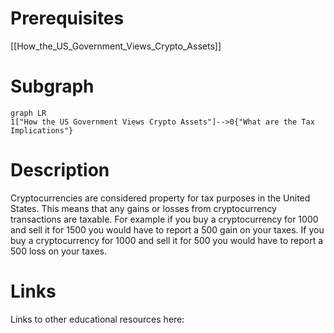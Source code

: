 # Prerequisites
[[How_the_US_Government_Views_Crypto_Assets]]

# Subgraph

```mermaid
graph LR
1["How the US Government Views Crypto Assets"]-->0{"What are the Tax Implications"}
```



# Description
  
Cryptocurrencies are considered property for tax purposes in the United States. This means that any gains or losses from cryptocurrency transactions are taxable. For example if you buy a cryptocurrency for 1000 and sell it for 1500 you would have to report a 500 gain on your taxes. If you buy a cryptocurrency for 1000 and sell it for 500 you would have to report a 500 loss on your taxes.



# Links
Links to other educational resources here:

